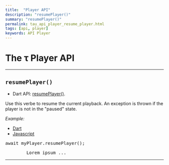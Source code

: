 ```yaml
---
title:  "Player API"
description: "resumePlayer()"
summary: "resumePlayer()"
permalink: tau_api_player_resume_player.html
tags: [api, player]
keywords: API Player
---
```

# The &tau; Player API

--------------------------------------------------------------------------------------------------------------------------------

## `resumePlayer()`

- Dart API: [resumePlayer()](pages/flutter-sound/api/player/FlutterSoundPlayer/resumePlayer.html).

Use this verbe to resume the current playback. An exception is thrown if the player is not in the "paused" state.

*Example:*
<ul id="profileTabs" class="nav nav-tabs">
    <li class="active"><a href="#dart" data-toggle="tab">Dart</a></li>
    <li><a href="#javascript" data-toggle="tab">Javascript</a></li>
</ul>
<div class="tab-content">

<div role="tabpanel" class="tab-pane active" id="dart">

<pre>
await myPlayer.resumePlayer();
</pre>

</div>

<div role="tabpanel" class="tab-pane" id="javascript">
<pre>
        Lorem ipsum ...
</pre>
</div>

</div>

-------------------------------------------------------------------------------------------------------------------------------
